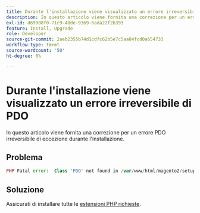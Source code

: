 ```yaml
---
title: Durante l'installazione viene visualizzato un errore irreversibile di PDO
description: In questo articolo viene fornita una correzione per un errore PDO irreversibile di eccezione durante l'installazione.
exl-id: d69908f0-71c9-48de-9369-6ada22f2b393
feature: Install, Upgrade
role: Developer
source-git-commit: 2aeb2355b74d1cdfc62b5e7c5aa04fcd0a654733
workflow-type: tm+mt
source-wordcount: '50'
ht-degree: 0%

---
```


# Durante l&#39;installazione viene visualizzato un errore irreversibile di PDO

In questo articolo viene fornita una correzione per un errore PDO irreversibile di eccezione durante l&#39;installazione.

## Problema

```php
PHP Fatal error:  Class 'PDO' not found in /var/www/html/magento2/setup/module/Magento/Setup/src/Module/Setup/ConnectionFactory.php on line 44
```

## Soluzione

Assicurati di installare tutte le [estensioni PHP richieste](https://experienceleague.adobe.com/it/docs/commerce-operations/installation-guide/prerequisites/php-settings).
